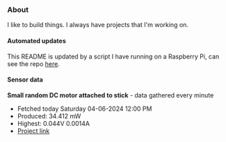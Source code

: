 ### About
I like to build things. I always have projects that I'm working on.

#### Automated updates
This README is updated by a script I have running on a Raspberry Pi, can see the repo [here](https://github.com/jdc-cunningham/raspi-git-repo-updater).

#### Sensor data


**Small random DC motor attached to stick** - data gathered every minute
- Fetched today Saturday 04-06-2024 12:00 PM
- Produced: 34.412 mW
- Highest: 0.044V 0.0014A
- [Project link](https://github.com/jdc-cunningham/turbine-raspi)